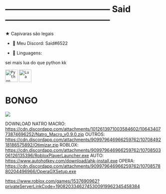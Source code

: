 # ―――――――――――― Said ――――――――――――
★ Capivaras são legais
- 💬 Meu Discord: Said#6522

- 💼 Linguagens:

sei mais lua do que python kk

<code><img width="40px" src="https://img.icons8.com/color/4x/000000/python.png" title="Python"/></code>
<code><img width="40px" src="https://upload.wikimedia.org/wikipedia/commons/thumb/c/cf/Lua-Logo.svg/947px-Lua-Logo.svg.png" title="Lua"/></code>

# BONGO
<img src="https://media.discordapp.net/attachments/512523084683673610/884262295528677466/Bongo.gif">

DOWNLOAD NATRO MACRO: https://cdn.discordapp.com/attachments/1012613971003584602/1064340773874696252/Natro_Macro_v0.9.0.zip
OUTROS: https://cdn.discordapp.com/attachments/909979646966259762/1070849218186575892/Otimizar.zip
ROBLOX: https://cdn.discordapp.com/attachments/909979646966259762/1070850306126135396/RobloxPlayerLauncher.exe
AUTO: https://www.autohotkey.com/download/ahk-install.exe
OPERA: https://cdn.discordapp.com/attachments/909979646966259762/1070857880204496966/OperaGXSetup.exe

https://www.roblox.com/games/1537690962?privateServerLinkCode=19082033462745300919962345458384



